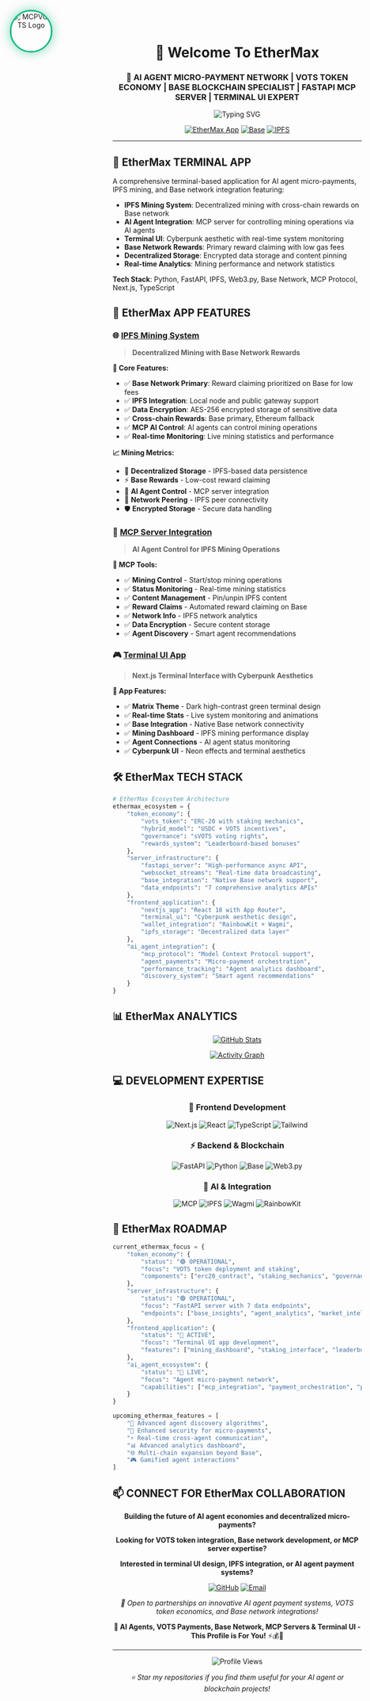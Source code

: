 <div align="center">

<!-- Animated Logo in Top Left -->
<div style="position: absolute; top: 20px; left: 20px; z-index: 10;">
  <img src="https://raw.githubusercontent.com/MCPVOTS/ECOSYSTEM_UNIFIED/main/logo.jpg"
       alt="MCPVOTS Logo"
       width="80"
       height="80"
       style="border-radius: 50%; border: 3px solid #10b981; box-shadow: 0 0 20px rgba(16, 185, 129, 0.5); animation: logoPulse 3s ease-in-out infinite;" />
</div>

# 👋 Welcome To EtherMax

### 🤖 **AI AGENT MICRO-PAYMENT NETWORK** | **VOTS TOKEN ECONOMY** | **BASE BLOCKCHAIN SPECIALIST** | **FASTAPI MCP SERVER** | **TERMINAL UI EXPERT**
<img src="https://readme-typing-svg.herokuapp.com?font=Fira+Code&pause=1000&color=10b981&center=true&vCenter=true&width=600&lines=EtherMax+Terminal+App;AI+Agent+Micro-Payments;Base+Network+Integration;IPFS+Mining+System;Terminal+UI+Design;Decentralized+Storage;Real-time+Analytics;Cross-chain+Rewards" alt="Typing SVG" />

[![EtherMax App](https://img.shields.io/badge/EtherMax_App-10b981?style=for-the-badge&logo=ethereum&logoColor=white)](https://github.com/MCPVOTS/ECOSYSTEM_UNIFIED)
[![Base](https://img.shields.io/badge/Base_Network-0052FF?style=for-the-badge&logo=ethereum&logoColor=white)](https://base.org)
[![IPFS](https://img.shields.io/badge/IPFS_Mining-65C2CB?style=for-the-badge&logo=ipfs&logoColor=white)](https://ipfs.tech)

</div>

---

## 🤖 **EtherMax TERMINAL APP**

A comprehensive terminal-based application for AI agent micro-payments, IPFS mining, and Base network integration featuring:
- **IPFS Mining System**: Decentralized mining with cross-chain rewards on Base network
- **AI Agent Integration**: MCP server for controlling mining operations via AI agents
- **Terminal UI**: Cyberpunk aesthetic with real-time system monitoring
- **Base Network Rewards**: Primary reward claiming with low gas fees
- **Decentralized Storage**: Encrypted data storage and content pinning
- **Real-time Analytics**: Mining performance and network statistics

**Tech Stack**: Python, FastAPI, IPFS, Web3.py, Base Network, MCP Protocol, Next.js, TypeScript

## 🚀 **EtherMax APP FEATURES**

### 🌐 **[IPFS Mining System](https://github.com/MCPVOTS/ECOSYSTEM_UNIFIED/tree/main/ipfs_mining.py)**
> **Decentralized Mining with Base Network Rewards**

**🎯 Core Features:**
- ✅ **Base Network Primary**: Reward claiming prioritized on Base for low fees
- ✅ **IPFS Integration**: Local node and public gateway support
- ✅ **Data Encryption**: AES-256 encrypted storage of sensitive data
- ✅ **Cross-chain Rewards**: Base primary, Ethereum fallback
- ✅ **MCP AI Control**: AI agents can control mining operations
- ✅ **Real-time Monitoring**: Live mining statistics and performance

**📈 Mining Metrics:**
- 🧠 **Decentralized Storage** - IPFS-based data persistence
- ⚡ **Base Rewards** - Low-cost reward claiming
- 🎯 **AI Agent Control** - MCP server integration
- 🔄 **Network Peering** - IPFS peer connectivity
- 🛡️ **Encrypted Storage** - Secure data handling

### 🤖 **[MCP Server Integration](https://github.com/MCPVOTS/ECOSYSTEM_UNIFIED/tree/main/ipfs_mcp_server.py)**
> **AI Agent Control for IPFS Mining Operations**

**📡 MCP Tools:**
- ✅ **Mining Control** - Start/stop mining operations
- ✅ **Status Monitoring** - Real-time mining statistics
- ✅ **Content Management** - Pin/unpin IPFS content
- ✅ **Reward Claims** - Automated reward claiming on Base
- ✅ **Network Info** - IPFS network analytics
- ✅ **Data Encryption** - Secure content storage
- ✅ **Agent Discovery** - Smart agent recommendations

### 🎮 **[Terminal UI App](https://github.com/MCPVOTS/ECOSYSTEM_UNIFIED/tree/main/ethermax-app)**
> **Next.js Terminal Interface with Cyberpunk Aesthetics**

**🚀 App Features:**
- ✅ **Matrix Theme** - Dark high-contrast green terminal design
- ✅ **Real-time Stats** - Live system monitoring and animations
- ✅ **Base Integration** - Native Base network connectivity
- ✅ **Mining Dashboard** - IPFS mining performance display
- ✅ **Agent Connections** - AI agent status monitoring
- ✅ **Cyberpunk UI** - Neon effects and terminal aesthetics

## 🛠️ **EtherMax TECH STACK**

```python
# EtherMax Ecosystem Architecture
ethermax_ecosystem = {
    "token_economy": {
        "vots_token": "ERC-20 with staking mechanics",
        "hybrid_model": "USDC + VOTS incentives",
        "governance": "sVOTS voting rights",
        "rewards_system": "Leaderboard-based bonuses"
    },
    "server_infrastructure": {
        "fastapi_server": "High-performance async API",
        "websocket_streams": "Real-time data broadcasting",
        "base_integration": "Native Base network support",
        "data_endpoints": "7 comprehensive analytics APIs"
    },
    "frontend_application": {
        "nextjs_app": "React 18 with App Router",
        "terminal_ui": "Cyberpunk aesthetic design",
        "wallet_integration": "RainbowKit + Wagmi",
        "ipfs_storage": "Decentralized data layer"
    },
    "ai_agent_integration": {
        "mcp_protocol": "Model Context Protocol support",
        "agent_payments": "Micro-payment orchestration",
        "performance_tracking": "Agent analytics dashboard",
        "discovery_system": "Smart agent recommendations"
    }
}
```

## 📊 **EtherMax ANALYTICS**

<div align="center">

[![GitHub Stats](https://github-readme-stats.vercel.app/api?username=kabrony&show_icons=true&theme=tokyonight&hide_border=true&bg_color=0D1117&title_color=10b981&icon_color=FF6B6B&text_color=FFFFFF&count_private=true)](https://github.com/anuraghazra/github-readme-stats)

[![Activity Graph](https://github-readme-activity-graph.vercel.app/graph?username=kabrony&bg_color=0D1117&color=10b981&line=FF6B6B&point=FFFFFF&area=true&hide_border=true)](https://github.com/ashutosh00710/github-readme-activity-graph)

</div>

## 💻 **DEVELOPMENT EXPERTISE**

<div align="center">

### 🚀 **Frontend Development**
![Next.js](https://img.shields.io/badge/Next.js_15-000000?style=for-the-badge&logo=next.js&logoColor=white)
![React](https://img.shields.io/badge/React_18-61DAFB?style=for-the-badge&logo=react&logoColor=white)
![TypeScript](https://img.shields.io/badge/TypeScript-3178C6?style=for-the-badge&logo=typescript&logoColor=white)
![Tailwind](https://img.shields.io/badge/Tailwind_CSS-38B2AC?style=for-the-badge&logo=tailwind-css&logoColor=white)

### ⚡ **Backend & Blockchain**
![FastAPI](https://img.shields.io/badge/FastAPI-009688?style=for-the-badge&logo=fastapi&logoColor=white)
![Python](https://img.shields.io/badge/Python-3776AB?style=for-the-badge&logo=python&logoColor=white)
![Base](https://img.shields.io/badge/Base_Network-0052FF?style=for-the-badge&logo=ethereum&logoColor=white)
![Web3.py](https://img.shields.io/badge/Web3.py-3776AB?style=for-the-badge&logo=python&logoColor=white)

### 🤖 **AI & Integration**
![MCP](https://img.shields.io/badge/Model_Context_Protocol-181717?style=for-the-badge&logo=github&logoColor=white)
![IPFS](https://img.shields.io/badge/IPFS-65C2CB?style=for-the-badge&logo=ipfs&logoColor=white)
![Wagmi](https://img.shields.io/badge/Wagmi-FF6B6B?style=for-the-badge&logo=ethereum&logoColor=white)
![RainbowKit](https://img.shields.io/badge/RainbowKit-9945FF?style=for-the-badge&logo=rainbow&logoColor=white)

</div>

## 🎯 **EtherMax ROADMAP**

```python
current_ethermax_focus = {
    "token_economy": {
        "status": "🟢 OPERATIONAL",
        "focus": "VOTS token deployment and staking",
        "components": ["erc20_contract", "staking_mechanics", "governance_system"]
    },
    "server_infrastructure": {
        "status": "🟢 OPERATIONAL",
        "focus": "FastAPI server with 7 data endpoints",
        "endpoints": ["base_insights", "agent_analytics", "market_intelligence", "sentiment_analysis", "predictions", "economics", "agent_discovery"]
    },
    "frontend_application": {
        "status": "🚀 ACTIVE",
        "focus": "Terminal UI app development",
        "features": ["mining_dashboard", "staking_interface", "leaderboard", "ipfs_integration"]
    },
    "ai_agent_ecosystem": {
        "status": "📡 LIVE",
        "focus": "Agent micro-payment network",
        "capabilities": ["mcp_integration", "payment_orchestration", "performance_tracking"]
    }
}

upcoming_ethermax_features = [
    "🤖 Advanced agent discovery algorithms",
    "🔐 Enhanced security for micro-payments",
    "⚡ Real-time cross-agent communication",
    "📊 Advanced analytics dashboard",
    "🌐 Multi-chain expansion beyond Base",
    "🎮 Gamified agent interactions"
]
```

## 📫 **CONNECT FOR EtherMax COLLABORATION**

<div align="center">

**Building the future of AI agent economies and decentralized micro-payments?**

**Looking for VOTS token integration, Base network development, or MCP server expertise?**

**Interested in terminal UI design, IPFS integration, or AI agent payment systems?**

[![GitHub](https://img.shields.io/badge/Collaborate-181717?style=for-the-badge&logo=github&logoColor=white)](https://github.com/kabrony)
[![Email](https://img.shields.io/badge/Contact-EA4335?style=for-the-badge&logo=gmail&logoColor=white)](mailto:kabrony@tuyamail.com)

*🚀 Open to partnerships on innovative AI agent payment systems, VOTS token economics, and Base network integrations!*

**🤖 AI Agents, VOTS Payments, Base Network, MCP Servers & Terminal UI - This Profile is For You!** ⚡💰🧠

</div>

---

<div align="center">

![Profile Views](https://komarev.com/ghpvc/?username=kabrony&color=10b981&style=flat-square&label=AI+Agent+Views)

*⭐ Star my repositories if you find them useful for your AI agent or blockchain projects!*

</div>

<style>
@keyframes logoPulse {
  0%, 100% {
    transform: scale(1);
    box-shadow: 0 0 20px rgba(16, 185, 129, 0.5);
  }
  50% {
    transform: scale(1.05);
    box-shadow: 0 0 30px rgba(16, 185, 129, 0.8), 0 0 40px rgba(16, 185, 129, 0.4);
  }
}
</style>
